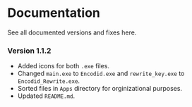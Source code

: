 # Documentation
See all documented versions and fixes here.

### Version 1.1.2
- Added icons for both `.exe` files.
- Changed `main.exe` to `Encodid.exe` and `rewrite_key.exe` to `Encodid_Rewrite.exe`.
- Sorted files in `Apps` directory for orginizational purposes.
- Updated `README.md`.
